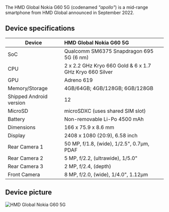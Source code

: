 The HMD Global Nokia G60 5G (codenamed _"apollo"_) is a mid-range smartphone from HMD Global announced in September 2022.

## Device specifications

| Device                  | HMD Global Nokia G60 5G                                     |
| ----------------------- | :---------------------------------------------------------- |
| SoC                     | Qualcomm SM6375 Snapdragon 695 5G (6 nm)                    |
| CPU                     | 2 x 2.2 GHz Kryo 660 Gold & 6 x 1.7 GHz Kryo 660 Silver     |
| GPU                     | Adreno 619                                                  |
| Memory/Storage          | 4GB/64GB; 4GB/128GB; 6GB/128GB                              |
| Shipped Android version | 12                                                          |
| MicroSD                 | microSDXC (uses shared SIM slot)                            |
| Battery                 | Non-removable Li-Po 4500 mAh                                |
| Dimensions              | 166 x 75.9 x 8.6 mm                                         |
| Display                 | 2408 x 1080 (20:9), 6.58 inch                               |
| Rear Camera 1           | 50 MP, f/1.8, (wide), 1/2.5", 0.7µm, PDAF                   |
| Rear Camera 2           | 5 MP, f/2.2, (ultrawide), 1/5.0"                            |
| Rear Camera 3           | 2 MP, f/2.4, (depth)                                        |
| Front Camera            | 8 MP, f/2.0, (wide), 1/4.0", 1.12µm                         |


## Device picture

![HMD Global Nokia G60 5G](https://fdn2.gsmarena.com/vv/pics/nokia/nokia-g60-5g-2.jpg)
